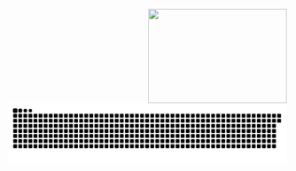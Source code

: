 <p><img align="right" height="170" width="250" src="https://tenor.com/view/giga-gigacat-cat-mewing-mogging-gif-12429734670640119345.gif" /></p>

<br/>

#

![𝙶𝚒𝚝𝚑𝚞𝚋 𝙲𝚘𝚗𝚝𝚛𝚒𝚋𝚞𝚝𝚒𝚘𝚗 𝙶𝚛𝚊𝚙𝚑](https://github.com/GovindSingh9447/GovindSingh9447/blob/main/github-contribution-grid-snake.svg)

<br/>

